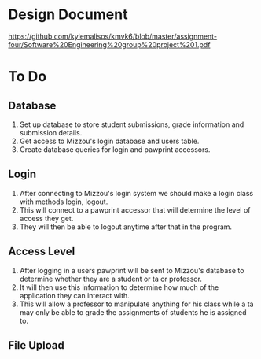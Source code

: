 # Design Document
https://github.com/kylemalisos/kmvk6/blob/master/assignment-four/Software%20Engineering%20group%20project%201.pdf

# To Do
## Database
1. Set up database to store student submissions, grade information and submission details.
2. Get access to Mizzou's login database and users table.
3. Create database queries for login and pawprint accessors. 

## Login
1. After connecting to Mizzou's login system we should make a login class with methods login, logout.
2. This will connect to a pawprint accessor that will determine the level of access they get.
3. They will then be able to logout anytime after that in the program.

## Access Level
1. After logging in a users pawprint will be sent to Mizzou's database to determine whether they are a student or ta or professor.
2. It will then use this information to determine how much of the application they can interact with.
3. This will allow a professor to manipulate anything for his class while a ta may only be able to grade the assignments of students he is assigned to.

## File Upload